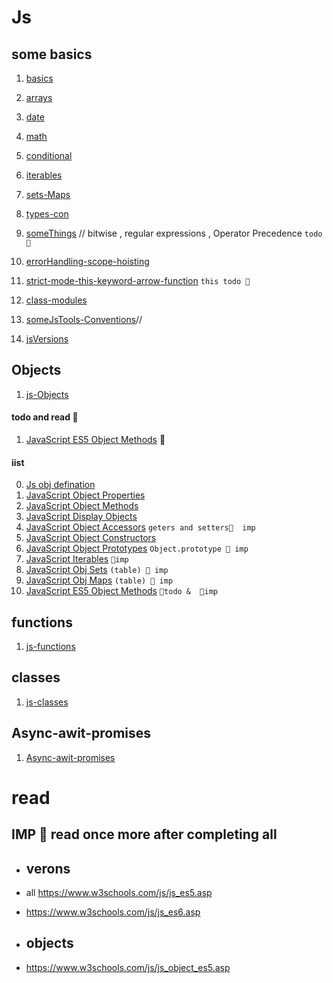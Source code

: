 # Js

## some basics

1. [basics](./basics.md)

2. [arrays](/arrays.md)

3. [date](./date.md)

4. [math](./math.md)

5. [conditional](./conditional.md)

6. [iterables](./Iterables.md)

7. [sets-Maps](./sets-maps.md)

8. [types-con](./types-con.md)

9. [someThings](./someThings.md) // bitwise , regular expressions , Operator Precedence `todo 🚀`

10. [errorHandling-scope-hoisting](error-scope-hoisting.md)

11. [strict-mode-this-keyword-arrow-function](./strict-mode-this-keyword-arrow-function.md) `this todo 🚀`

12. [class-modules](./class-modules.md)

13. [someJsTools-Conventions](./someJsTools-Conventions.md)//

14. [jsVersions](./jsVersions.md)

## Objects

1. [js-Objects](./js-Objects.md)

#### todo and read 🚀

1. [ JavaScript ES5 Object Methods](./js-Objects.md/#javascript-es5-object-methods) 🚀

#### iist

0. [Js obj defination ](./js-Objects.md/#js-obj-defination)
1. [ JavaScript Object Properties](./js-Objects.md/#javascript-object-properties)
2. [ JavaScript Object Methods](./js-Objects.md/#javascript-object-methods)
3. [ JavaScript Display Objects](./js-Objects.md/#javascript-display-objects)
4. [ JavaScript Object Accessors](./js-Objects.md/#javascript-object-accessors) `geters and setters🚀  imp`
5. [ JavaScript Object Constructors](./js-Objects.md/#javascript-object-constructors)
6. [ JavaScript Object Prototypes](./js-Objects.md/#javascript-object-prototypes-to-add) `Object.prototype 🚀 imp`
7. [ JavaScript Iterables](./js-Objects.md/#javascript-iterables) `🚀imp`
8. [ JavaScript Obj Sets](./js-Objects.md/#javascript-obj-sets) `(table) 🚀 imp`
9. [ JavaScript Obj Maps](./js-Objects.md/#javascript-obj-maps) `(table) 🚀 imp`
10. [ JavaScript ES5 Object Methods](./js-Objects.md/#javascript-es5-object-methods) `🚀todo &  🚀imp`

## functions

1. [js-functions](./js-functions.md)

## classes

1. [js-classes](./js-classes.md)

## Async-awit-promises

1. [Async-awit-promises ](./Async-awit-promises.md)

# read

## IMP 🚀 read once more after completing all

- ## verons
- all https://www.w3schools.com/js/js_es5.asp
- https://www.w3schools.com/js/js_es6.asp

- ## objects
- https://www.w3schools.com/js/js_object_es5.asp

